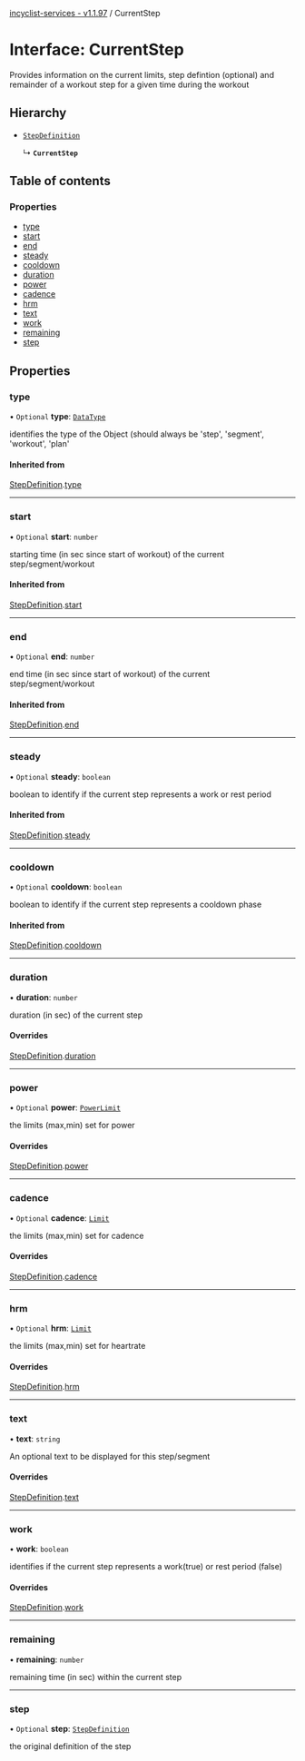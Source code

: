 [incyclist-services - v1.1.97](../README.md) / CurrentStep

# Interface: CurrentStep

Provides information on the current limits, step defintion (optional) and remainder of a workout step for a given time during the workout

## Hierarchy

- [`StepDefinition`](StepDefinition.md)

  ↳ **`CurrentStep`**

## Table of contents

### Properties

- [type](CurrentStep.md#type)
- [start](CurrentStep.md#start)
- [end](CurrentStep.md#end)
- [steady](CurrentStep.md#steady)
- [cooldown](CurrentStep.md#cooldown)
- [duration](CurrentStep.md#duration)
- [power](CurrentStep.md#power)
- [cadence](CurrentStep.md#cadence)
- [hrm](CurrentStep.md#hrm)
- [text](CurrentStep.md#text)
- [work](CurrentStep.md#work)
- [remaining](CurrentStep.md#remaining)
- [step](CurrentStep.md#step)

## Properties

### type

• `Optional` **type**: [`DataType`](../README.md#datatype)

identifies the type of the Object (should always be 'step', 'segment', 'workout', 'plan'

#### Inherited from

[StepDefinition](StepDefinition.md).[type](StepDefinition.md#type)

___

### start

• `Optional` **start**: `number`

starting time (in sec since start of workout) of the current step/segment/workout

#### Inherited from

[StepDefinition](StepDefinition.md).[start](StepDefinition.md#start)

___

### end

• `Optional` **end**: `number`

end time (in sec since start of workout) of the current step/segment/workout

#### Inherited from

[StepDefinition](StepDefinition.md).[end](StepDefinition.md#end)

___

### steady

• `Optional` **steady**: `boolean`

boolean to identify if the current step represents a work or rest period

#### Inherited from

[StepDefinition](StepDefinition.md).[steady](StepDefinition.md#steady)

___

### cooldown

• `Optional` **cooldown**: `boolean`

boolean to identify if the current step represents a cooldown phase

#### Inherited from

[StepDefinition](StepDefinition.md).[cooldown](StepDefinition.md#cooldown)

___

### duration

• **duration**: `number`

duration (in sec) of the current step

#### Overrides

[StepDefinition](StepDefinition.md).[duration](StepDefinition.md#duration)

___

### power

• `Optional` **power**: [`PowerLimit`](PowerLimit.md)

the limits (max,min) set for power

#### Overrides

[StepDefinition](StepDefinition.md).[power](StepDefinition.md#power)

___

### cadence

• `Optional` **cadence**: [`Limit`](../README.md#limit)

the limits (max,min) set for cadence

#### Overrides

[StepDefinition](StepDefinition.md).[cadence](StepDefinition.md#cadence)

___

### hrm

• `Optional` **hrm**: [`Limit`](../README.md#limit)

the limits (max,min) set for heartrate

#### Overrides

[StepDefinition](StepDefinition.md).[hrm](StepDefinition.md#hrm)

___

### text

• **text**: `string`

An optional text to be displayed for this step/segment

#### Overrides

[StepDefinition](StepDefinition.md).[text](StepDefinition.md#text)

___

### work

• **work**: `boolean`

identifies if the current step represents a work(true) or rest period (false)

#### Overrides

[StepDefinition](StepDefinition.md).[work](StepDefinition.md#work)

___

### remaining

• **remaining**: `number`

remaining time (in sec) within the current step

___

### step

• `Optional` **step**: [`StepDefinition`](StepDefinition.md)

the original definition of the step
